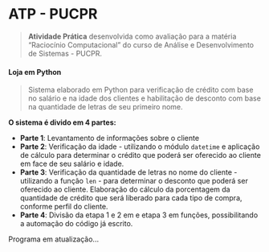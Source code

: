 # ATP - PUCPR 

> **Atividade Prática** desenvolvida como avaliação para a matéria “Raciocínio Computacional” do curso de Análise e Desenvolvimento de Sistemas - PUCPR.

#### Loja em Python

> Sistema elaborado em Python para verificação de crédito com base no salário e na idade dos clientes e habilitação de desconto com base na quantidade de letras de seu primeiro nome. 

**O sistema é divido em 4 partes:**

- **Parte 1**: Levantamento de informações sobre o cliente
- **Parte 2**: Verificação da idade - utilizando o módulo `datetime` e aplicação de cálculo para determinar o crédito que poderá ser oferecido ao cliente em face de seu salário e idade.
- **Parte 3**: Verificação da quantidade de letras no nome do cliente - utilizando a função `len` - para determinar o desconto que poderá ser oferecido ao cliente. Elaboração do cálculo da porcentagem da quantidade de crédito que será liberado para cada tipo de compra, conforme perfil do cliente. 
- **Parte 4**: Divisão da etapa 1 e 2 em e etapa 3 em funções, possibilitando a automação do código já escrito. 

Programa em atualização...




